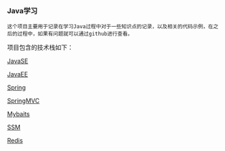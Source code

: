 ### Java学习
    这个项目主要用于记录在学习Java过程中对于一些知识点的记录，以及相关的代码示例，在之后的过程中，如果有问题就可以通过github进行查看。
项目包含的技术栈如下：

[JavaSE]()

[JavaEE]()

[Spring]()

[SpringMVC]()

[Mybaits]()

[SSM]()

[Redis]()

